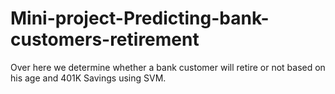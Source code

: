 # Mini-project-Predicting-bank-customers-retirement
Over here we determine whether a bank customer will retire or not based on his age and 401K Savings using SVM.
